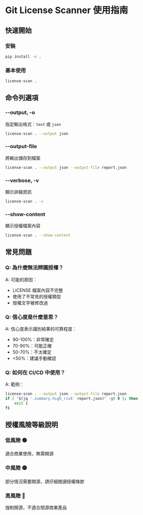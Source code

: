 # Git License Scanner 使用指南

## 快速開始

### 安裝
```bash
pip install -e .
```

### 基本使用
```bash
license-scan .
```

## 命令列選項

### --output, -o
指定輸出格式：`text` 或 `json`
```bash
license-scan . --output json
```

### --output-file
將輸出儲存到檔案
```bash
license-scan . --output json --output-file report.json
```

### --verbose, -v
顯示詳細資訊
```bash
license-scan . -v
```

### --show-content
顯示授權檔案內容
```bash
license-scan . --show-content
```

## 常見問題

### Q: 為什麼無法辨識授權？
A: 可能的原因：
- LICENSE 檔案內容不完整
- 使用了不常見的授權類型
- 授權文字被修改過

### Q: 信心度是什麼意思？
A: 信心度表示識別結果的可靠程度：
- 90-100%：非常確定
- 70-90%：可能正確
- 50-70%：不太確定
- <50%：建議手動確認

### Q: 如何在 CI/CD 中使用？
A: 範例：
```bash
license-scan . --output json --output-file report.json
if [ "$(jq '.summary.high_risk' report.json)" -gt 0 ]; then
    exit 1
fi
```

## 授權風險等級說明

### 低風險 🟢
適合商業使用，無需開源

### 中風險 🟡
部分情況需要開源，請仔細閱讀授權條款

### 高風險 🔴
強制開源，不適合閉源商業產品